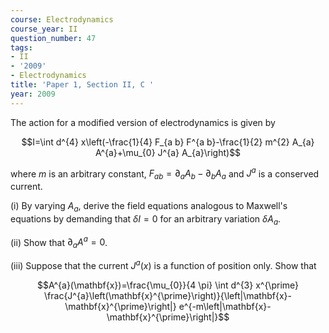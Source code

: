 ```yaml
---
course: Electrodynamics
course_year: II
question_number: 47
tags:
- II
- '2009'
- Electrodynamics
title: 'Paper 1, Section II, C '
year: 2009
---
```




The action for a modified version of electrodynamics is given by

$$I=\int d^{4} x\left(-\frac{1}{4} F_{a b} F^{a b}-\frac{1}{2} m^{2} A_{a} A^{a}+\mu_{0} J^{a} A_{a}\right)$$

where $m$ is an arbitrary constant, $F_{a b}=\partial_{a} A_{b}-\partial_{b} A_{a}$ and $J^{a}$ is a conserved current.

(i) By varying $A_{a}$, derive the field equations analogous to Maxwell's equations by demanding that $\delta I=0$ for an arbitrary variation $\delta A_{a}$.

(ii) Show that $\partial_{a} A^{a}=0$.

(iii) Suppose that the current $J^{a}(x)$ is a function of position only. Show that

$$A^{a}(\mathbf{x})=\frac{\mu_{0}}{4 \pi} \int d^{3} x^{\prime} \frac{J^{a}\left(\mathbf{x}^{\prime}\right)}{\left|\mathbf{x}-\mathbf{x}^{\prime}\right|} e^{-m\left|\mathbf{x}-\mathbf{x}^{\prime}\right|}$$